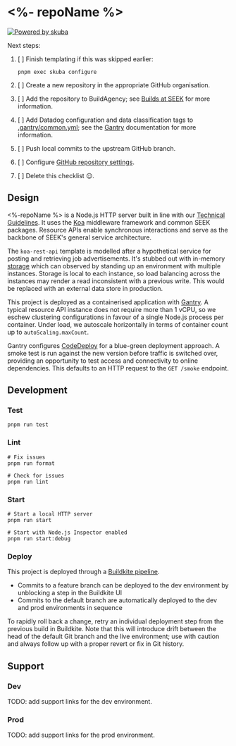 # <%- repoName %>

[![Powered by skuba](https://img.shields.io/badge/🤿%20skuba-powered-009DC4)](https://github.com/seek-oss/skuba)

Next steps:

1. [ ] Finish templating if this was skipped earlier:

   ```shell
   pnpm exec skuba configure
   ```

2. [ ] Create a new repository in the appropriate GitHub organisation.
3. [ ] Add the repository to BuildAgency;
       see [Builds at SEEK] for more information.
4. [ ] Add Datadog configuration and data classification tags to [.gantry/common.yml](.gantry/common.yml);
       see the [Gantry] documentation for more information.
5. [ ] Push local commits to the upstream GitHub branch.
6. [ ] Configure [GitHub repository settings].
7. [ ] Delete this checklist 😌.

[builds at seek]: https://backstage.myseek.xyz/docs/default/component/builds-cicd-seek/
[github repository settings]: https://github.com/<%-orgName%>/<%-repoName%>/settings

## Design

<%-repoName %> is a Node.js HTTP server built in line with our [Technical Guidelines].
It uses the [Koa] middleware framework and common SEEK packages.
Resource APIs enable synchronous interactions and serve as the backbone of SEEK's general service architecture.

The `koa-rest-api` template is modelled after a hypothetical service for posting and retrieving job advertisements.
It's stubbed out with in-memory [storage](src/storage) which can observed by standing up an environment with multiple instances.
Storage is local to each instance, so load balancing across the instances may render a read inconsistent with a previous write.
This would be replaced with an external data store in production.

This project is deployed as a containerised application with [Gantry].
A typical resource API instance does not require more than 1 vCPU,
so we eschew clustering configurations in favour of a single Node.js process per container.
Under load, we autoscale horizontally in terms of container count up to `autoScaling.maxCount`.

Gantry configures [CodeDeploy] for a blue-green deployment approach.
A smoke test is run against the new version before traffic is switched over,
providing an opportunity to test access and connectivity to online dependencies.
This defaults to an HTTP request to the `GET /smoke` endpoint.

## Development

### Test

```shell
pnpm run test
```

### Lint

```shell
# Fix issues
pnpm run format

# Check for issues
pnpm run lint
```

### Start

```shell
# Start a local HTTP server
pnpm run start

# Start with Node.js Inspector enabled
pnpm run start:debug
```

### Deploy

This project is deployed through a [Buildkite pipeline](.buildkite/pipeline.yml).

- Commits to a feature branch can be deployed to the dev environment by unblocking a step in the Buildkite UI
- Commits to the default branch are automatically deployed to the dev and prod environments in sequence

To rapidly roll back a change,
retry an individual deployment step from the previous build in Buildkite.
Note that this will introduce drift between the head of the default Git branch and the live environment;
use with caution and always follow up with a proper revert or fix in Git history.

## Support

### Dev

TODO: add support links for the dev environment.

<!--
- CloudWatch dashboard
- Datadog dashboard
- Splunk logs
-->

### Prod

TODO: add support links for the prod environment.

<!--
- CloudWatch dashboard
- Datadog dashboard
- Splunk logs
-->

[CodeDeploy]: https://docs.aws.amazon.com/codedeploy
[Gantry]: https://backstage.myseek.xyz/docs/default/component/gantry/
[Koa]: https://koajs.com
[Technical Guidelines]: https://myseek.atlassian.net/wiki/spaces/AA/pages/2358346017/
